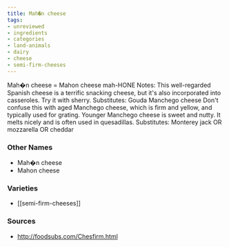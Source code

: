 ```yaml
---
title: Mah�n cheese
tags:
- unreviewed
- ingredients
- categories
- land-animals
- dairy
- cheese
- semi-firm-cheeses
---
```

Mah�n cheese = Mahon cheese mah-HONE Notes: This well-regarded Spanish cheese is a terrific snacking cheese, but it's also incorporated into casseroles. Try it with sherry. Substitutes: Gouda Manchego cheese Don't confuse this with aged Manchego cheese, which is firm and yellow, and typically used for grating. Younger Manchego cheese is sweet and nutty. It melts nicely and is often used in quesadillas. Substitutes: Monterey jack OR mozzarella OR cheddar

### Other Names

* Mah�n cheese
* Mahon cheese

### Varieties

* [[semi-firm-cheeses]]

### Sources
* http://foodsubs.com/Chesfirm.html
